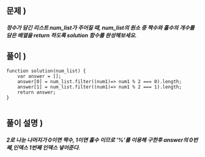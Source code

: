 ## 문제 )

##### 정수가 담긴 리스트 num_list가 주어질 때, num_list의 원소 중 짝수와 홀수의 개수를 담은 배열을 return 하도록 solution 함수를 완성해보세요.



## 풀이 )
<pre><code>function solution(num_list) {
    var answer = [];
    answer[0] = num_list.filter((num1)=> num1 % 2 === 0).length;
    answer[1] = num_list.filter((num1)=> num1 % 2 === 1).length;
    return answer;
}
                    
</code></pre> 

## 풀이 설명 ) 

##### 2로 나눈 나머지가 0이면 짝수, 1이면 홀수 이므로  '%'를 이용해 구한후 answer의 0번째,인덱스 1번째 인덱스 넣어준다. 
